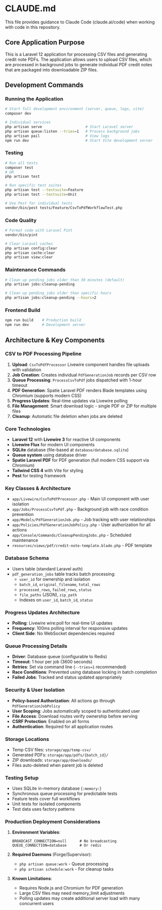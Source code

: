 # CLAUDE.md

This file provides guidance to Claude Code (claude.ai/code) when working with code in this repository.

## Core Application Purpose

This is a Laravel 12 application for processing CSV files and generating credit note PDFs. The application allows users to upload CSV files, which are processed in background jobs to generate individual PDF credit notes that are packaged into downloadable ZIP files.

## Development Commands

### Running the Application
```bash
# Start full development environment (server, queue, logs, vite)
composer dev

# Individual services
php artisan serve                    # Start Laravel server
php artisan queue:listen --tries=1   # Process background jobs
php artisan pail                     # View logs
npm run dev                          # Start Vite development server
```

### Testing
```bash
# Run all tests
composer test
# OR
php artisan test

# Run specific test suites
php artisan test --testsuite=Feature
php artisan test --testsuite=Unit

# Use Pest for individual tests
vendor/bin/pest tests/Feature/CsvToPdfWorkflowTest.php
```

### Code Quality
```bash
# Format code with Laravel Pint
vendor/bin/pint

# Clear Laravel caches
php artisan config:clear
php artisan cache:clear
php artisan view:clear
```

### Maintenance Commands
```bash
# Clean up pending jobs older than 30 minutes (default)
php artisan jobs:cleanup-pending

# Clean up pending jobs older than specific hours
php artisan jobs:cleanup-pending --hours=2
```

### Frontend Build
```bash
npm run build    # Production build
npm run dev      # Development server
```

## Architecture & Key Components

### CSV to PDF Processing Pipeline
1. **Upload**: `CsvToPdfProcessor` Livewire component handles file uploads with validation
2. **Job Creation**: Creates individual `PdfGenerationJob` records per CSV row
3. **Queue Processing**: `ProcessCsvToPdf` jobs dispatched with 1-hour timeout
4. **PDF Generation**: Spatie Laravel PDF renders Blade templates using Chromium (supports modern CSS)
5. **Progress Updates**: Real-time updates via Livewire polling
6. **File Management**: Smart download logic - single PDF or ZIP for multiple files
7. **Cleanup**: Automatic file deletion when jobs are deleted

### Core Technologies
- **Laravel 12** with **Livewire 3** for reactive UI components
- **Livewire Flux** for modern UI components
- **SQLite** database (file-based at `database/database.sqlite`)
- **Queue system** using database driver
- **Spatie Laravel PDF** for PDF generation (full modern CSS support via Chromium)
- **Tailwind CSS 4** with Vite for styling
- **Pest** for testing framework

### Key Classes & Architecture
- `app/Livewire/CsvToPdfProcessor.php` - Main UI component with user isolation
- `app/Jobs/ProcessCsvToPdf.php` - Background job with race condition prevention
- `app/Models/PdfGenerationJob.php` - Job tracking with user relationships
- `app/Policies/PdfGenerationJobPolicy.php` - User authorization for all actions
- `app/Console/Commands/CleanupPendingJobs.php` - Scheduled maintenance
- `resources/views/pdf/credit-note-template.blade.php` - PDF template

### Database Schema
- Users table (standard Laravel auth)
- `pdf_generation_jobs` table tracks batch processing:
  - `user_id` for ownership and isolation
  - `batch_id`, `original_filename`, `total_rows`
  - `processed_rows`, `failed_rows`, `status`
  - `file_paths` (JSON), `zip_path`
  - Indexes on `user_id`, `batch_id`, `status`

### Progress Updates Architecture
- **Polling**: Livewire wire:poll for real-time UI updates
- **Frequency**: 100ms polling interval for responsive updates
- **Client Side**: No WebSocket dependencies required

### Queue Processing Details
- **Driver**: Database queue (configurable to Redis)
- **Timeout**: 1 hour per job (3600 seconds)
- **Retries**: Set via command line (`--tries=1` recommended)
- **Race Conditions**: Prevented using database locking in batch completion
- **Failed Jobs**: Tracked and status updated appropriately

### Security & User Isolation
- **Policy-based Authorization**: All actions go through `PdfGenerationJobPolicy`
- **User Scoping**: Jobs automatically scoped to authenticated user
- **File Access**: Download routes verify ownership before serving
- **CSRF Protection**: Enabled on all forms
- **Authentication**: Required for all application routes

### Storage Locations
- Temp CSV files: `storage/app/temp-csv/`
- Generated PDFs: `storage/app/pdfs/{batch_id}/`
- ZIP downloads: `storage/app/downloads/`
- Files auto-deleted when parent job is deleted

### Testing Setup
- Uses SQLite in-memory database (`:memory:`)
- Synchronous queue processing for predictable tests
- Feature tests cover full workflows
- Unit tests for isolated components
- Test data uses factory patterns

### Production Deployment Considerations
1. **Environment Variables**:
   ```env
   BROADCAST_CONNECTION=null      # No broadcasting
   QUEUE_CONNECTION=database      # Or redis
   ```

2. **Required Daemons** (Forge/Supervisor):
   - `php artisan queue:work` - Queue processing
   - `php artisan schedule:work` - For cleanup tasks

3. **Known Limitations**:
   - Requires Node.js and Chromium for PDF generation
   - Large CSV files may need memory_limit adjustments
   - Polling updates may create additional server load with many concurrent users
